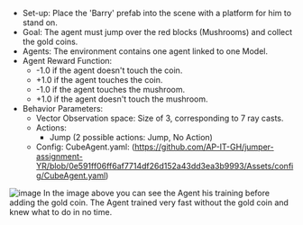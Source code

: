 * Set-up: Place the 'Barry' prefab into the scene with a platform for him to stand on.
* Goal: The agent must jump over the red blocks (Mushrooms) and collect the gold coins.
* Agents: The environment contains one agent linked to one Model.
* Agent Reward Function:
  * -1.0 if the agent doesn't touch the coin.
  * +1.0 if the agent touches the coin.
  * -1.0 if the agent touches the mushroom.
  * +1.0 if the agent doesn't touch the mushroom.
* Behavior Parameters:
  * Vector Observation space: Size of 3, corresponding to 7 ray casts.
  * Actions:
    * Jump (2 possible actions: Jump, No Action)
  * Config:
      CubeAgent.yaml: (https://github.com/AP-IT-GH/jumper-assignment-YR/blob/0e591ff06ff6af7714df26d152a43dd3ea3b9993/Assets/config/CubeAgent.yaml)
    
![image](https://github.com/AP-IT-GH/jumper-assignment-YR/assets/102216533/89264809-5202-4ca2-911f-12f20120b84e)
In the image above you can see the Agent his training before adding the gold coin. The Agent trained very fast without the gold coin and knew what to do in no time. 

